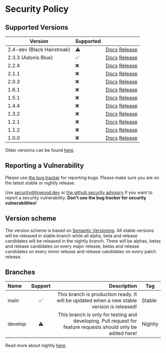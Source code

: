 # Security Policy

## Supported Versions

| Version               | Supported          |                                                                                                                                    |
| --------------------- | ------------------ | ---------------------------------------------------------------------------------------------------------------------------------- |
| 2.4-dev (Black Hairstreak) | :warning:          | [Docs](https://butterfly.linwood.dev/docs/2.2/intro) [Release](https://github.com/LinwoodDev/butterfly/releases/tag/v2.4.0-beta.1) |
| 2.3.3 (Adonis Blue)   | :white_check_mark: | [Docs](https://butterfly.linwood.dev/docs/2.3/intro) [Release](https://github.com/LinwoodDev/butterfly/releases/tag/v2.3.3)        |
| 2.2.4                 | :x:                | [Docs](https://butterfly.linwood.dev/docs/2.2/intro) [Release](https://github.com/LinwoodDev/butterfly/releases/tag/v2.2.4)        |
| 2.1.1                 | :x:                | [Docs](https://butterfly.linwood.dev/docs/2.1/intro) [Release](https://github.com/LinwoodDev/butterfly/releases/tag/v2.1.1)        |
| 2.0.3                 | :x:                | [Docs](https://butterfly.linwood.dev/docs/2.0/intro) [Release](https://github.com/LinwoodDev/butterfly/releases/tag/v2.0.3)        |
| 1.6.1                 | :x:                | [Docs](https://butterfly.linwood.dev/docs/1.6/intro) [Release](https://github.com/LinwoodDev/butterfly/releases/tag/v1.6.1)        |
| 1.5.1                 | :x:                | [Docs](https://butterfly.linwood.dev/docs/1.5/intro) [Release](https://github.com/LinwoodDev/butterfly/releases/tag/v1.5.1)        |
| 1.4.4                 | :x:                | [Docs](https://butterfly.linwood.dev/docs/1.4/intro) [Release](https://github.com/LinwoodDev/butterfly/releases/tag/v1.4.4)        |
| 1.3.2                 | :x:                | [Docs](https://butterfly.linwood.dev/docs/1.3/intro) [Release](https://github.com/LinwoodDev/butterfly/releases/tag/v1.3.2)        |
| 1.2.1                 | :x:                | [Docs](https://butterfly.linwood.dev/docs/1.2/intro) [Release](https://github.com/LinwoodDev/butterfly/releases/tag/v1.2.1)        |
| 1.1.2                 | :x:                | [Docs](https://butterfly.linwood.dev/docs/1.1/intro) [Release](https://github.com/LinwoodDev/butterfly/releases/tag/v1.1.2)        |
| 1.0.0                 | :x:                | [Docs](https://butterfly.linwood.dev/docs/1.0/intro) [Release](https://github.com/LinwoodDev/butterfly/releases/tag/v1.0.0)        |

Older versions can be found [here](https://butterfly.linwood.dev/community/pre-1-0).

## Reporting a Vulnerability

Please use [the bug tracker](https://github.com/LinwoodDev/butterfly/issues) for reporting bugs. Please make sure you are on the latest stable or nightly release.

Use [security@linwood.dev](mailto:security@linwood.dev) or [the github security advisory](https://github.com/LinwoodDev/butterfly/security/advisories) if you want to report a security vulnerability.
**Don't use the bug tracker for security vulnerabilities!**

## Version scheme

The version scheme is based on [Semantic Versioning](https://semver.org/spec/v2.0.0.html). All stable versions will be released in stable branch while all alpha, beta and release candidates will be released in the nightly branch.
There will be alphas, betas and release candidates on every major release, betas and release candidates on every minor release and release candidates on every patch release.

## Branches

| Name    | Support |                                                                                                  Description | Tag     |
| :------ | :-----: | -----------------------------------------------------------------------------------------------------------: | ------- |
| main    |    ✅    |                   This branch is production ready. It will be updated when a new stable version is released! | Stable  |
| develop |    ⚠️    | This branch is only for testing and developing. Pull request for feature requests should only be added here! | Nightly |

Read more about nightly [here](https://butterfly.linwood.dev/community/nightly).
